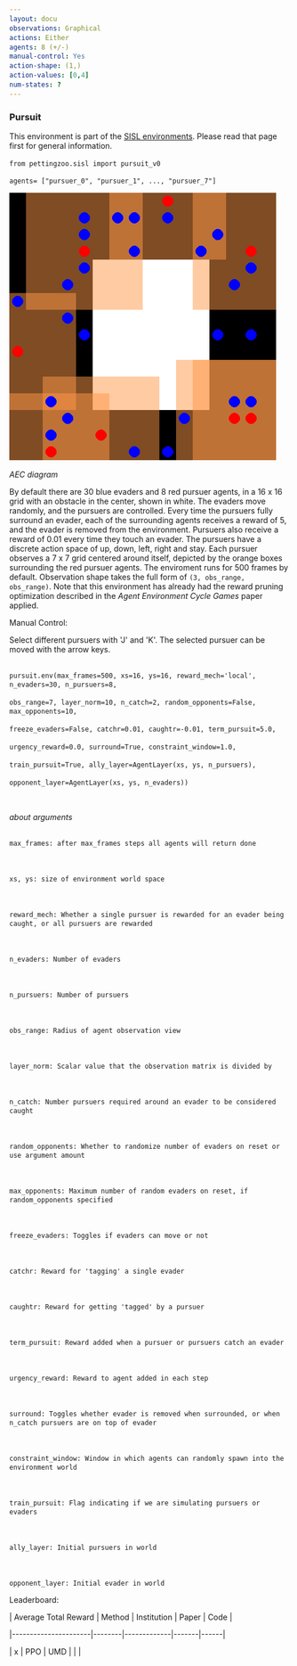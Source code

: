 ```yaml
---
layout: docu
observations: Graphical
actions: Either
agents: 8 (+/-)
manual-control: Yes
action-shape: (1,)
action-values: [0,4]
num-states: ?
---
```

### Pursuit



This environment is part of the [SISL environments](../sisl). Please read that page first for general information.





`from pettingzoo.sisl import pursuit_v0`



`agents= ["pursuer_0", "pursuer_1", ..., "pursuer_7"]`



![](sisl_pursuit.gif)



*AEC diagram*



By default there are 30 blue evaders and 8 red pursuer agents, in a 16 x 16 grid with an obstacle in the center, shown in white. The evaders move randomly, and the pursuers are controlled. Every time the pursuers fully surround an evader, each of the surrounding agents receives a reward of 5, and the evader is removed from the environment. Pursuers also receive a reward of 0.01 every time they touch an evader. The pursuers have a discrete action space of up, down, left, right and stay. Each pursuer observes a 7 x 7 grid centered around itself, depicted by the orange boxes surrounding the red pursuer agents. The enviroment runs for 500 frames by default. Observation shape takes the full form of `(3, obs_range, obs_range)`. Note that this environment has already had the reward pruning optimization described in the *Agent Environment Cycle Games* paper applied.



Manual Control:



Select different pursuers with 'J' and 'K'. The selected pursuer can be moved with the arrow keys.





```

pursuit.env(max_frames=500, xs=16, ys=16, reward_mech='local', n_evaders=30, n_pursuers=8,

obs_range=7, layer_norm=10, n_catch=2, random_opponents=False, max_opponents=10,

freeze_evaders=False, catchr=0.01, caughtr=-0.01, term_pursuit=5.0,

urgency_reward=0.0, surround=True, constraint_window=1.0,

train_pursuit=True, ally_layer=AgentLayer(xs, ys, n_pursuers),

opponent_layer=AgentLayer(xs, ys, n_evaders))



```



*about arguments*



```

max_frames: after max_frames steps all agents will return done



xs, ys: size of environment world space



reward_mech: Whether a single pursuer is rewarded for an evader being caught, or all pursuers are rewarded



n_evaders: Number of evaders



n_pursuers: Number of pursuers



obs_range: Radius of agent observation view



layer_norm: Scalar value that the observation matrix is divided by



n_catch: Number pursuers required around an evader to be considered caught



random_opponents: Whether to randomize number of evaders on reset or use argument amount



max_opponents: Maximum number of random evaders on reset, if random_opponents specified



freeze_evaders: Toggles if evaders can move or not



catchr: Reward for 'tagging' a single evader



caughtr: Reward for getting 'tagged' by a pursuer



term_pursuit: Reward added when a pursuer or pursuers catch an evader



urgency_reward: Reward to agent added in each step



surround: Toggles whether evader is removed when surrounded, or when n_catch pursuers are on top of evader



constraint_window: Window in which agents can randomly spawn into the environment world



train_pursuit: Flag indicating if we are simulating pursuers or evaders



ally_layer: Initial pursuers in world



opponent_layer: Initial evader in world

```



Leaderboard:



| Average Total Reward | Method | Institution | Paper | Code |

|----------------------|--------|-------------|-------|------|

| x                    | PPO    | UMD         |       |      |
